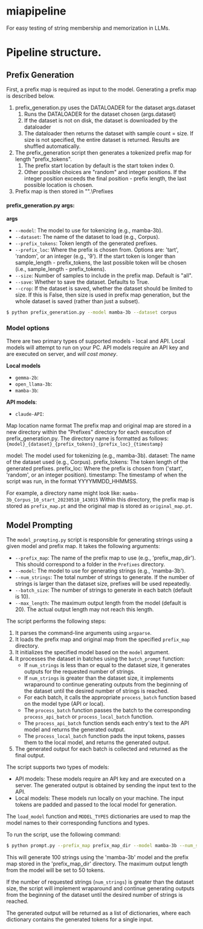 # miapipeline
For easy testing of string membership and memorization in LLMs.

# Pipeline structure.

## Prefix Generation

First, a prefix map is required as input to the model. Generating a prefix map is described below.

1. prefix_generation.py uses the DATALOADER for the dataset args.dataset
    1. Runs the DATALOADER for the dataset chosen (args.dataset) 
    2. If the dataset is not on disk, the dataset is downloaded by the dataloader
    3. The dataloader then returns the dataset with sample count = size. If size is not specified, the entire dataset is returned. Results are shuffled automatically.
2. The prefix_generation script then generates a tokenized prefix map for length "prefix_tokens". 
    1. The prefix start location by default is the start token index 0. 
    2. Other possible choices are "random" and integer positions. If the integer position exceeds the final position - prefix length, the last possible location is chosen.
3. Prefix map is then stored in "".\Prefixes 

#### prefix_generation.py args:
**args**
* `--model`: The model to use for tokenizing (e.g., mamba-3b).
* `--dataset`: The name of the dataset to load (e.g., Corpus).
* `--prefix_tokens`: Token length of the generated prefixes.
* `--prefix_loc`: Where the prefix is chosen from. Options are: 'tart', 'random', or an integer (e.g., '9'). If the start token is longer than sample_length - prefix_tokens, the last possible token will be chosen (i.e., sample_length - prefix_tokens).
* `--size`: Number of samples to include in the prefix map. Default is "all".
* `--save`: Whether to save the dataset. Defaults to True.
* `--crop`: If the dataset is saved, whether the dataset should be limited to size. If this is False, then size is used in prefix map generation, but the whole dataset is saved (rather than just a subset).

```bash 
$ python prefix_generation.py --model mamba-3b --dataset corpus  
```

### Model options
There are two primary types of supported models - local and API. Local models will attempt to run on your PC. API models require an API key and are executed on server, and *will cost money*.

**Local models**
* `gemma-2b`: 
* `open_llama-3b`: 
* `mamba-3b`: 

**API models**:
* `claude-API`:

Map location name format
The prefix map and original map are stored in a new directory within the "Prefixes" directory for each execution of prefix_generation.py. The directory name is formatted as follows:
`{model}_{dataset}_{prefix_tokens}_{prefix_loc}_{timestamp}`

model: The model used for tokenizing (e.g., mamba-3b).
dataset: The name of the dataset used (e.g., Corpus).
prefix_tokens: The token length of the generated prefixes.
prefix_loc: Where the prefix is chosen from ('start', 'random', or an integer position).
timestamp: The timestamp of when the script was run, in the format YYYYMMDD_HHMMSS.

For example, a directory name might look like:
`mamba-3b_Corpus_10_start_20230510_143015`
Within this directory, the prefix map is stored as `prefix_map.pt` and the original map is stored as `original_map.pt`.

## Model Prompting

The `model_prompting.py` script is responsible for generating strings using a given model and prefix map. It takes the following arguments:

- `--prefix_map`: The name of the prefix map to use (e.g., 'prefix_map_dir'). This should correspond to a folder in the `Prefixes` directory.
- `--model`: The model to use for generating strings (e.g., 'mamba-3b').
- `--num_strings`: The total number of strings to generate. If the number of strings is larger than the dataset size, prefixes will be used repeatedly.
- `--batch_size`: The number of strings to generate in each batch (default is 10).
- `--max_length`: The maximum output length from the model (default is 20). The actual output length may not reach this length.

The script performs the following steps:

1. It parses the command-line arguments using `argparse`.
2. It loads the prefix map and original map from the specified `prefix_map` directory.
3. It initializes the specified model based on the `model` argument.
4. It processes the dataset in batches using the `batch_prompt` function:
   - If `num_strings` is less than or equal to the dataset size, it generates outputs for the requested number of strings.
   - If `num_strings` is greater than the dataset size, it implements wraparound to continue generating outputs from the beginning of the dataset until the desired number of strings is reached.
   - For each batch, it calls the appropriate `process_batch` function based on the model type (API or local).
   - The `process_batch` function passes the batch to the corresponding `process_api_batch` or `process_local_batch` function.
   - The `process_api_batch` function sends each entry's text to the API model and returns the generated output.
   - The `process_local_batch` function pads the input tokens, passes them to the local model, and returns the generated output.
5. The generated output for each batch is collected and returned as the final output.

The script supports two types of models:

- API models: These models require an API key and are executed on a server. The generated output is obtained by sending the input text to the API.
- Local models: These models run locally on your machine. The input tokens are padded and passed to the local model for generation.

The `load_model` function and `MODEL_TYPES` dictionaries are used to map the model names to their corresponding functions and types.

To run the script, use the following command:

```bash
$ python prompt.py --prefix_map prefix_map_dir --model mamba-3b --num_strings 100 --max_length 50
```

This will generate 100 strings using the 'mamba-3b' model and the prefix map stored in the 'prefix_map_dir' directory. The maximum output length from the model will be set to 50 tokens.

If the number of requested strings (`num_strings`) is greater than the dataset size, the script will implement wraparound and continue generating outputs from the beginning of the dataset until the desired number of strings is reached.

The generated output will be returned as a list of dictionaries, where each dictionary contains the generated tokens for a single input.


